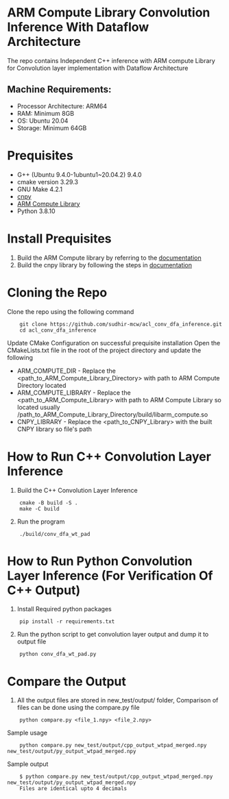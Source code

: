 # ARM Compute Library Convolution Inference With Dataflow Architecture 
The repo contains Independent C++ inference with ARM compute Library for Convolution layer implementation with Dataflow Architecture

## Machine Requirements:
- Processor Architecture: ARM64
- RAM: Minimum 8GB
- OS: Ubuntu 20.04 
- Storage: Minimum 64GB

# Prequisites
* G++ (Ubuntu 9.4.0-1ubuntu1~20.04.2) 9.4.0
* cmake version 3.29.3
* GNU Make 4.2.1
* [cnpy](https://github.com/rogersce/cnpy) 
* [ARM Compute Library](https://github.com/arM-software/ComputeLibrary/)
* Python 3.8.10 

# Install Prequisites
1. Build the ARM Compute library by referring to the [documentation](https://arm-software.github.io/ComputeLibrary/latest/how_to_build.xhtml)
2. Build the cnpy library by following the steps in [documentation](https://github.com/rogersce/cnpy?tab=readme-ov-file#installation)  

# Cloning the Repo 
Clone the repo using the following command  
```
    git clone https://github.com/sudhir-mcw/acl_conv_dfa_inference.git
    cd acl_conv_dfa_inference
```  
Update CMake Configuration on successful prequisite installation
Open the CMakeLists.txt file in the root of the project directory and update the following
* ARM_COMPUTE_DIR  - Replace the <path_to_ARM_Compute_Library_Directory> with path to ARM Compute Directory located
* ARM_COMPUTE_LIBRARY -  Replace the <path_to_ARM_Compute_Library> with path to ARM Compute Library so located usually  /path_to_ARM_Compute_Library_Directory/build/libarm_compute.so
* CNPY_LIBRARY     - Replace the <path_to_CNPY_Library> with the built CNPY library so file's path  

# How to Run C++ Convolution Layer Inference
1. Build the C++ Convolution Layer Inference 
```
    cmake -B build -S .
    make -C build 
``` 
2. Run the program 
```
    ./build/conv_dfa_wt_pad
```    
# How to Run Python Convolution Layer Inference (For Verification Of C++ Output)
1. Install Required python packages
```
    pip install -r requirements.txt
```
2. Run the python script to get convolution layer output and dump it to output file
```
    python conv_dfa_wt_pad.py
```

# Compare the Output 
1. All the output files are stored in new_test/output/ folder, Comparison of files can be done using the compare.py file 
```
    python compare.py <file_1.npy> <file_2.npy>
```
Sample usage
```
    python compare.py new_test/output/cpp_output_wtpad_merged.npy new_test/output/py_output_wtpad_merged.npy
```
Sample output 
```
    $ python compare.py new_test/output/cpp_output_wtpad_merged.npy new_test/output/py_output_wtpad_merged.npy
    Files are identical upto 4 decimals
```
